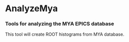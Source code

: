 # AnalyzeMya
### Tools for analyzing the MYA EPICS database

This tool will create ROOT histograms from MYA database.

